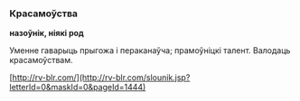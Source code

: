 ### Красамоўства
**назоўнік, ніякі род**

Уменне гаварыць прыгожа і пераканаўча; прамоўніцкі талент. Валодаць красамоўствам.

<a rel="author">[http://rv-blr.com/](http://rv-blr.com/slounik.jsp?letterId=0&maskId=0&pageId=1444)</a>
